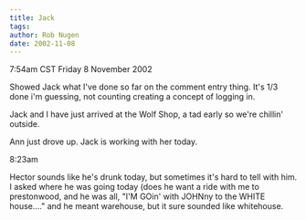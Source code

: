 ```yaml
---
title: Jack
tags: 
author: Rob Nugen
date: 2002-11-08
---
```


<p class=date>7:54am CST Friday 8 November 2002</p>

<p>Showed Jack what I've done so far on the comment entry thing.  It's
1/3 done i'm guessing, not counting creating a concept of logging in.</p>

<p>Jack and I have just arrived at the Wolf Shop, a tad early so we're
chillin' outside.</p>

<p>Ann just drove up.  Jack is working with her today.</p>

<p class=date>8:23am</p>

<p>Hector sounds like he's drunk today, but sometimes it's hard to
tell with him.  I asked where he was going today (does he want a ride
with me to prestonwood, and he was all, "I'M GOin' with JOHNny to the
WHITE house...."  and he meant warehouse, but it sure sounded like
whitehouse.</p>
